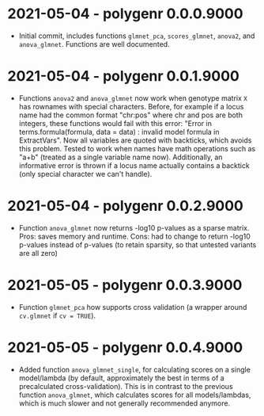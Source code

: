 # 2021-05-04 - polygenr 0.0.0.9000

- Initial commit, includes functions `glmnet_pca`, `scores_glmnet`, `anova2`, and `anova_glmnet`.
  Functions are well documented.

# 2021-05-04 - polygenr 0.0.1.9000

- Functions `anova2` and `anova_glmnet` now work when genotype matrix `X` has rownames with special characters.
  Before, for example if a locus name had the common format "chr:pos" where chr and pos are both integers, these functions would fail with this error: "Error in terms.formula(formula, data = data) : invalid model formula in ExtractVars".
  Now all variables are quoted with backticks, which avoids this problem.
  Tested to work when names have math operations such as "a+b" (treated as a single variable name now).
  Additionally, an informative error is thrown if a locus name actually contains a backtick (only special character we can't handle).

# 2021-05-04 - polygenr 0.0.2.9000

- Function `anova_glmnet` now returns -log10 p-values as a sparse matrix.
  Pros: saves memory and runtime.
  Cons: had to change to return -log10 p-values instead of p-values (to retain sparsity, so that untested variants are all zero)

# 2021-05-05 - polygenr 0.0.3.9000

- Function `glmnet_pca` how supports cross validation (a wrapper around `cv.glmnet` if `cv = TRUE`).

# 2021-05-05 - polygenr 0.0.4.9000

- Added function `anova_glmnet_single`, for calculating scores on a single model/lambda (by default, approximately the best in terms of a precalculated cross-validation).
  This is in contrast to the previous function `anova_glmnet`, which calculates scores for all models/lambdas, which is much slower and not generally recommended anymore.
